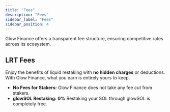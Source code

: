 ```yaml
---
title: "Fees"
description: "Fees"
sidebar_label: "Fees"
sidebar_position: 4
---
```


Glow Finance offers a transparent fee structure, ensuring competitive rates across its ecosystem.

## LRT Fees

Enjoy the benefits of liquid restaking with **no hidden charges** or deductions. With Glow Finance, what you earn is entirely yours to keep.

- **No Fees for Stakers:** Glow Finance does not take any fee cut from stakers.  
- **glowSOL Restaking:** **0%** Restaking your SOL through glowSOL is completely free.
